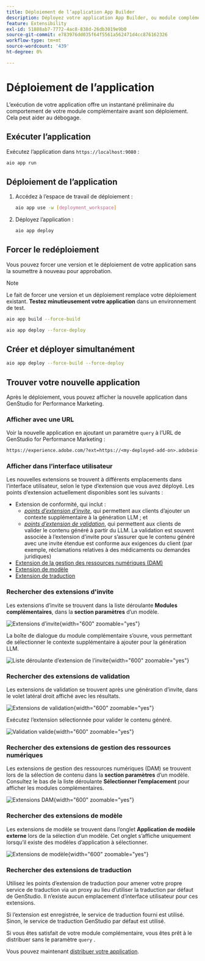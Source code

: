 ```yaml
---
title: Déploiement de l’application App Builder
description: Déployez votre application App Builder, ou module complémentaire, pour GenStudio for Performance Marketing.
feature: Extensibility
exl-id: 51888ab7-7772-4ac8-838d-26db3019e9b0
source-git-commit: e783976dd035f64f5561a562471d4cc876162326
workflow-type: tm+mt
source-wordcount: '439'
ht-degree: 0%

---
```


# Déploiement de l’application

L’exécution de votre application offre un instantané préliminaire du comportement de votre module complémentaire avant son déploiement. Cela peut aider au débogage.

## Exécuter l’application

Exécutez l’application dans `https://localhost:9080` :

```bash
aio app run
```

## Déploiement de l’application

1. Accédez à l’espace de travail de déploiement :

   ```bash
   aio app use -w [deployment_workspace]
   ```

2. Déployez l’application :

   ```bash
   aio app deploy
   ```

## Forcer le redéploiement

Vous pouvez forcer une version et le déploiement de votre application sans la soumettre à nouveau pour approbation.

>[!NOTE]
>
>Le fait de forcer une version et un déploiement remplace votre déploiement existant. **Testez minutieusement votre application** dans un environnement de test.

```bash
aio app build --force-build
```

```bash
aio app deploy --force-deploy
```

## Créer et déployer simultanément

```bash
aio app deploy --force-build --force-deploy
```

## Trouver votre nouvelle application

Après le déploiement, vous pouvez afficher la nouvelle application dans GenStudio for Performance Marketing.

### Afficher avec une URL

Voir la nouvelle application en ajoutant un paramètre `query` à l’URL de GenStudio for Performance Marketing :

```txt
https://experience.adobe.com/?ext=https://<my-deployed-add-on>.adobeio-static.net/index.html#/@<ims-org>/genstudio/create
```

### Afficher dans l’interface utilisateur

Les nouvelles extensions se trouvent à différents emplacements dans l’interface utilisateur, selon le type d’extension que vous avez déployé. Les points d’extension actuellement disponibles sont les suivants :

* Extension de conformité, qui inclut :
   * [*points d’extension d’invite*](#find-prompt-extensions), qui permettent aux clients d’ajouter un contexte supplémentaire à la génération LLM ; et
   * [*points d’extension de validation*](#find-validation-extensions), qui permettent aux clients de valider le contenu généré à partir du LLM. La validation est souvent associée à l’extension d’invite pour s’assurer que le contenu généré avec une invite étendue est conforme aux exigences du client (par exemple, réclamations relatives à des médicaments ou demandes juridiques)
* [Extension de la gestion des ressources numériques (DAM)](#find-dam-extensions)
* [Extension de modèle](#find-template-extensions)
* [Extension de traduction](#find-translation-extensions)

### Rechercher des extensions d&#39;invite

Les extensions d’invite se trouvent dans la liste déroulante **Modules complémentaires**, dans la **section paramètres** d’un modèle.

![Extensions d’invite](./select-prompt-ext.png){width="600" zoomable="yes"}

La boîte de dialogue du module complémentaire s’ouvre, vous permettant de sélectionner le contexte supplémentaire à ajouter pour la génération LLM.

![Liste déroulante d’extension de l’invite](./select-prompt-dropdown.png){width="600" zoomable="yes"}

### Rechercher des extensions de validation

Les extensions de validation se trouvent après une génération d’invite, dans le volet latéral droit affiché avec les résultats.

![Extensions de validation](./validation-ext.png){width="600" zoomable="yes"}

Exécutez l’extension sélectionnée pour valider le contenu généré.

![Validation valide](./validation-valid.png){width="600" zoomable="yes"}

### Rechercher des extensions de gestion des ressources numériques

Les extensions de gestion des ressources numériques (DAM) se trouvent lors de la sélection de contenu dans la **section paramètres** d’un modèle. Consultez le bas de la liste déroulante **Sélectionner l’emplacement** pour afficher les modules complémentaires.

![Extensions DAM](./dam-ext.png){width="600" zoomable="yes"}

### Rechercher des extensions de modèle

Les extensions de modèle se trouvent dans l’onglet **Application de modèle externe** lors de la sélection d’un modèle. Cet onglet s’affiche uniquement lorsqu’il existe des modèles d’application à sélectionner.

![Extensions de modèle](./template-ext.png){width="600" zoomable="yes"}


### Rechercher des extensions de traduction

Utilisez les points d’extension de traduction pour amener votre propre service de traduction via un proxy au lieu d’utiliser la traduction par défaut de GenStudio.
Il n’existe aucun emplacement d’interface utilisateur pour ces extensions.

Si l’extension est enregistrée, le service de traduction fourni est utilisé. Sinon, le service de traduction GenStudio par défaut est utilisé.



Si vous êtes satisfait de votre module complémentaire, vous êtes prêt à le distribuer sans le paramètre `query` .

Vous pouvez maintenant [distribuer votre application](distribute-app.md).
